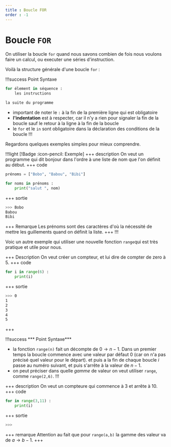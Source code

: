 ```yaml
---
title : Boucle FOR
order : -1
---
```


# Boucle `FOR`

On utiliser la boucle `for` quand nous savons combien de fois nous voulons faire un calcul, ou executer une séries d'instruction. 

Voilà la structure générale d'une boucle `for` : 

!!!success Point Syntaxe
```python
for élement in séquence : 
    les instructions

la suite du programme
```

* important de noter le `:` à la fin de la première ligne qui est obligatoire 
* **l'indentation** est à respecter, car il n'y a rien pour signaler la fin de la boucle sauf le retour à la ligne à la fin de la boucle
* le `for` et le `in` sont obligatoire dans la déclaration des conditions de la boucle
!!!

Regardons quelques exemples simples pour mieux comprendre. 

!!!light [!Badge :icon-pencil: Exemple]
+++ description
On veut un programme qui dit bonjour dans l'ordre à une liste de nom que l'on définit au début. 
+++ code 

```python 
prénoms = ["Bobo", "Babou", "Bibi"]

for noms in prénoms : 
    print("salut ", nom)
```
+++ sortie
```bash
>>> Bobo
Babou
Bibi
```
+++ Remarque 
Les prénoms sont des caractères d'où la nécessité de mettre les guillements quand on définit la liste. 
+++
!!!

Voic un autre exemple qui utiliser une nouvelle fonction `range`qui est très pratique et utile pour nous. 

+++ Description
On veut créer un compteur, et lui dire de compter de zero à 5. 
+++ code
```python
for i in range(6) : 
    print(i)
```
+++ sortie 
 ```bash
 >>> 0
 1
 2
 3
 4
 5
 ```
 +++

!!!success *** Point Syntaxe***
* la fonction `range(n)` fait un décompte de $0\to n-1$. Dans un premier temps la boucle commence avec une valeur par défaut $0$ (car on n'a pas précisé quel valeur pour le départ). et puis a la fin de chaque boucle $i$ passe au numéro suivant, et puis s'arrête à la valeur de $n-1$. 
* on peut préciser dans quelle *gamme* de valeur on veut utiliser `range`, comme `range(2,6)`. 
!!!

+++ description 
On veut un compteure qui commence à $3$ et arrête à $10$. 
+++ code 
```python
for in range(3,11) : 
    print(i)
```
+++ sortie
```bash
>>> 
```
+++ remarque
Attention au fait que pour `range(a,b)` la gamme des valeur va de $a\to b-1$. 
+++



